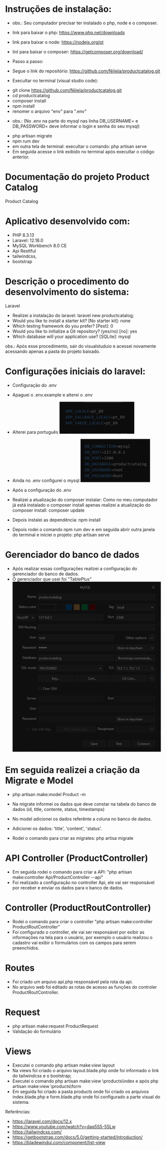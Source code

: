 # Instruções de instalação:

- obs.: Seu computador precisar ter instalado o php, node e o composer.
- link para baixar o php: https://www.php.net/downloads
- link para baixar o node: https://nodejs.org/pt
- linl para baixar o composer: https://getcomposer.org/download/

- Passo a passo:

- Segue o link do repositório: https://github.com/Niiiela/productcatalog.git
- Execultar no terminal (visual studio code): 
* git clone https://github.com/Niiiela/productcatalog.git
* cd productcatalog
* composer install
* npm install 
* renomer o arquivo "env" para ".env" 
- obs.: (No .env na parte do mysql nas linha DB_USERNAME= e DB_PASSWORD= deve informar o login e senha do seu mysql)
* php artisan migrate
* npm rum dev
* em outra tela de terminal: execultar o comando: php artisan serve
* Em seguida acesse o link exibido no terminal após execultar o código anterior.





# Documentação do projeto Product Catalog
Product Catalog

# Aplicativo desenvolvido com:
- PHP 8.3.13
- Laravel: 12.18.0
- MySQL Workbench 8.0 CE
- Api Resttful
- tailwindcss,
- bootstrap

# Descrição o procedimento do desenvolvimento do sistema:
Laravel
- Realizei a instalação do laravel: laravel new productcatalog;
- Would you like to install a starter kit? [No starter kit]: none
-  Which testing framework do you prefer? [Pest]: 0
- Would you like to initialize a Git repository? (yes/no) [no]: yes
- Which database will your application use? [SQLite]: mysql

obs.: Após esse procedimento, sair do visualstuduio e  acessei novamente acessando apenas a pasta do projeto baixado. 

# Configurações iniciais do laravel:
- Configuração do .env
- Apaguei o .env.example e alterei o .env
- Alterei para português
![alt text](image.png)
- Ainda no .env configurei o mysql
![alt text](image-1.png)

- Após a configuração do .env
- Realizei a atualização do composer instalar: Como no meu computador já está instalado o composer install apenas realizei a atualização do composer install: composer update
- Depois instalei as dependência: npm install
- Depois rodei o comando npm rum dev  e em seguida abrir outra janela do terminal e iniciei o projeto: php artisan serve


# Gerenciador do banco de dados
- Após realizar essas configurações realizei a configuração do gerenciador do banco de dados.
- O gerenciador que usei foi "TablePlus"
![alt text](image-2.png)

# Em seguida realizei a criação da Migrate e Model
- php artisan make:model Product -m
- Na migrate informei os dados que deve constar na tabela do banco de dados (id, title, contente, status, timestamps)

- No model adicionei os dados referênte a coluna no banco de dados.
- Adicionei os dados: 'title', 'content', 'status'.
- Rodei o comando para criar as migrates: php artisa migrate

#  API Controller (ProductController)
- Em seguida rodei o comando para criar a API: "php artisan make:controller Api/ProductController --api" 
- Foi realizado a configuração no controller Api, ele vai ser responsável por receber e enviar os dados para o banco de dados.

# Controller (ProductRoutController)
- Rodei o comando para criar o controller "php artisan make:controller ProductRoutController"
- Foi configurado  o controller, ele vai ser responsável por exibir as informações na tela para o usuário, por exemplo o usuário realizou o cadastro vai exibir o formulários com os campos para serem preenchidos.

# Routes
- Foi criado um arquivo api.php responsável pela rota da api. 
- No arquivo web foi editado as rotas de acesso as funções do controler ProductRoutController.

# Request
- php artisan make:request ProductRequest
- Validação do formulário

# Views
- Executei o comando php artisan make:view layout 
- Na views foi criado o arquivo layout.blade.php onde foi informado o link do tailwindcss e o bootstrap;
- Executei o comando php artisan make:view \products\index e após php artisan make:view \products\form
- Em seguida foi criado a pasta products onde foi criado os arquivos index.blade.php e form.blade.php onde foi configurado a parte visual do sistema.





Referências:
- https://laravel.com/docs/12.x
- https://www.youtube.com/watch?v=daq5S5-55Lw
- https://tailwindcss.com/
- https://getbootstrap.com/docs/5.0/getting-started/introduction/
- https://bladewindui.com/component/list-view

